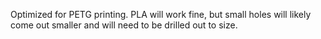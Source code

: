 Optimized for PETG printing. PLA will work fine, but small holes will likely come out smaller and will need to be drilled out to size.
